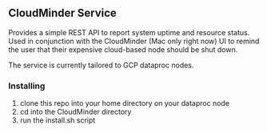 ## CloudMinder Service

Provides a simple REST API to report system uptime and resource status. Used in conjunction with the CloudMinder (Mac only right now) UI to remind the user that their expensive cloud-based node should be shut down.

The service is currently tailored to GCP dataproc nodes.

### Installing

1. clone this repo into your home directory on your dataproc node
2. cd into the CloudMinder directory
3. run the install.sh script
